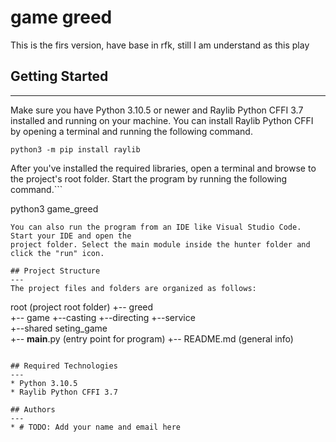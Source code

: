 # game greed
This is the firs version, have base in rfk, still I am understand as this play

## Getting Started
---
Make sure you have Python 3.10.5 or newer and Raylib Python CFFI 3.7 installed and running on your machine. You can install Raylib Python CFFI by opening a terminal and running the following command.
```
python3 -m pip install raylib
```
After you've installed the required libraries, open a terminal and browse to the project's root folder. Start the program by running the following command.```

python3 game_greed 
```
You can also run the program from an IDE like Visual Studio Code. Start your IDE and open the 
project folder. Select the main module inside the hunter folder and click the "run" icon.

## Project Structure
---
The project files and folders are organized as follows:
```
root                    (project root folder)
+-- greed                
  +-- game
    +--casting
    +--directing
    +--service  
    +--shared
    seting_game          
  +-- __main__.py       (entry point for program)
+-- README.md           (general info)
```

## Required Technologies
---
* Python 3.10.5
* Raylib Python CFFI 3.7

## Authors
---
* # TODO: Add your name and email here
